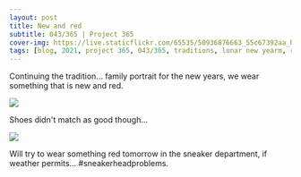 ```yaml
---
layout: post
title: New and red
subtitle: 043/365 | Project 365
cover-img: https://live.staticflickr.com/65535/50936876663_55c67392aa_h.jpg
tags: [blog, 2021, project 365, 043/365, traditions, lunar new yearm, red]
---
```

Continuing the tradition... family portrait for the new years, we wear something that is new and red.
<p class="post-img-wrap">
  <img src="https://live.staticflickr.com/65535/50938237547_a30f171d78_h.jpg">
</p>
Shoes didn't match as good though... 
<p class="post-img-wrap">
  <img src="https://live.staticflickr.com/65535/50936902473_29f5b5776e_h.jpg">
</p>
Will try to wear something red tomorrow in the sneaker department, if weather permits... #sneakerheadproblems.
